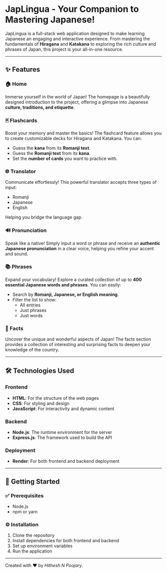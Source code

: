 # JapLingua - Your Companion to Mastering Japanese!  

JapLingua is a full-stack web application designed to make learning Japanese an engaging and interactive experience. From mastering the fundamentals of **Hiragana** and **Katakana** to exploring the rich culture and phrases of Japan, this project is your all-in-one resource.  

---

## ✨ Features  

### 🏠 Home  
Immerse yourself in the world of Japan! The homepage is a beautifully designed introduction to the project, offering a glimpse into Japanese **culture, traditions, and etiquette**.  

### 🃏 Flashcards  
Boost your memory and master the basics! The flashcard feature allows you to create customizable decks for Hiragana and Katakana. You can:  
- Guess the **kana** from its **Romanji text**.  
- Guess the **Romanji text** from its **kana**.  
- Set the **number of cards** you want to practice with.  

### 🌐 Translator  
Communicate effortlessly! This powerful translator accepts three types of input:  
- Romanji  
- Japanese  
- English  

Helping you bridge the language gap.  

### 🔊 Pronunciation  
Speak like a native! Simply input a word or phrase and receive an **authentic Japanese pronunciation** in a clear voice, helping you refine your accent and sound.  

### 📚 Phrases  
Expand your vocabulary! Explore a curated collection of up to **400 essential Japanese words and phrases**. You can easily:  
- Search by **Romanji, Japanese, or English meaning**.  
- Filter the list to show:  
  - All entries  
  - Just phrases  
  - Just words  

### 🎌 Facts  
Uncover the unique and wonderful aspects of Japan! The facts section provides a collection of interesting and surprising facts to deepen your knowledge of the country.  

---

## 🛠️ Technologies Used  

### Frontend  
- **HTML**: For the structure of the web pages  
- **CSS**: For styling and design  
- **JavaScript**: For interactivity and dynamic content

### Backend  
- **Node.js**: The runtime environment for the server  
- **Express.js**: The framework used to build the API  

### Deployment  
- **Render**: For both frontend and backend deployment  

---

## 🚀 Getting Started  

### ✅ Prerequisites  
- Node.js  
- npm or yarn  

### ⚙️ Installation  
1. Clone the repository  
2. Install dependencies for both frontend and backend  
3. Set up environment variables  
4. Run the application  

---

Created with ❤️ by *Hithesh N Poojary*.  

